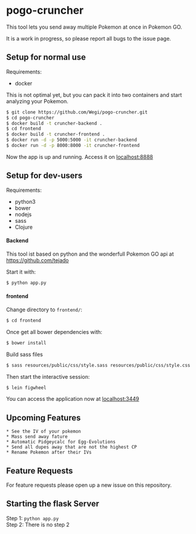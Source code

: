 # pogo-cruncher
This tool lets you send away multiple Pokemon at once in Pokemon GO.

It is a work in progress, so please report all bugs to the issue page.

## Setup for normal use
Requirements:
  * docker

This is not optimal yet, but you can pack it into two containers and start analyzing your Pokemon.

```bash
$ git clone https://github.com/Wegi/pogo-cruncher.git
$ cd pogo-cruncher
$ docker build -t cruncher-backend .
$ cd frontend
$ docker build -t cruncher-frontend .
$ docker run -d -p 5000:5000 -it cruncher-backend
$ docker run -d -p 8000:8000 -it cruncher-frontend
```

Now the app is up and running. Access it on [localhost:8888](http://localhost:8888)

## Setup for dev-users
Requirements:
  * python3
  * bower
  * nodejs
  * sass
  * Clojure

#### Backend
This tool ist based on python and the wonderfull Pokemon GO api at https://github.com/tejado

Start it with:

```bash
$ python app.py
```


#### frontend
Change directory to `frontend/`:
```bash
$ cd frontend
```

Once get all bower dependencies with:
```bash
$ bower install
```

Build sass files
```bash
$ sass resources/public/css/style.sass resources/public/css/style.css
```

Then start the interactive session:
```bash
$ lein figwheel
```

You can access the application now at [localhost:3449](http://localhost:3449)

## Upcoming Features
    * See the IV of your pokemon
    * Mass send away fature
    * Automatic Pidgeycalc for Egg-Evolutions
    * Send all dupes away that are not the highest CP
    * Rename Pokemon after their IVs

## Feature Requests
For feature requests please open up a new issue on this repository.

## Starting the flask Server

Step 1: `python app.py`  
Step 2: There is no step 2
